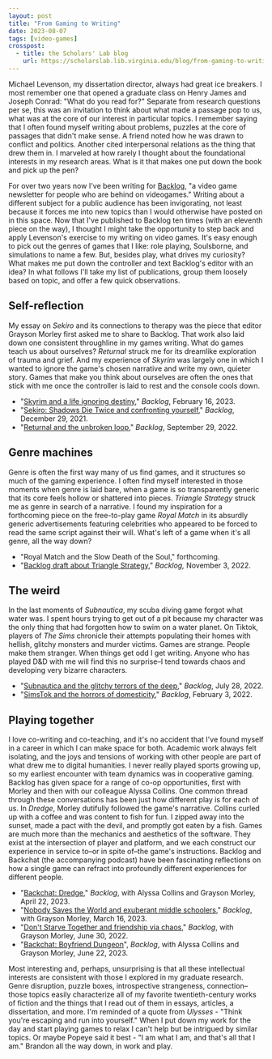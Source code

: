 ```yaml
---
layout: post
title: "From Gaming to Writing"
date: 2023-08-07
tags: [video-games]
crosspost:
  - title: the Scholars' Lab blog
    url: https://scholarslab.lib.virginia.edu/blog/from-gaming-to-writing
---
```


Michael Levenson, my dissertation director, always had great ice breakers. I most remember one that opened a graduate class on Henry James and Joseph Conrad: "What do you read for?" Separate from research questions per se, this was an invitation to think about what made a passage pop to us, what was at the core of our interest in particular topics. I remember saying that I often found myself writing about problems, puzzles at the core of passages that didn't make sense. A friend noted how he was drawn to conflict and politics. Another cited interpersonal relations as the thing that drew them in. I marveled at how rarely I thought about the foundational interests in my research areas. What is it that makes one put down the book and pick up the pen?

For over two years now I've been writing for [Backlog](https://www.backlogmag.com/), "a video game newsletter for people who are behind on videogames." Writing about a different subject for a public audience has been invigorating, not least because it forces me into new topics than I would otherwise have posted on in this space. Now that I've published to Backlog ten times (with an eleventh piece on the way), I thought I might take the opportunity to step back and apply Levenson's exercise to my writing on video games. It's easy enough to pick out the genres of games that I like: role playing, Soulsborne, and simulations to name a few. But, besides play, what drives my curiosity? What makes me put down the controller and text Backlog's editor with an idea? In what follows I'll take my list of publications, group them loosely based on topic, and offer a few quick observations. 

## Self-reflection

My essay on *Sekiro* and its connections to therapy was the piece that editor Grayson Morley first asked me to share to Backlog. That work also laid down one consistent throughline in my games writing. What do games teach us about ourselves? *Returnal* struck me for its dreamlike exploration of trauma and grief. And my experience of *Skyrim* was largely one in which I wanted to ignore the game's chosen narrative and write my own, quieter story. Games that make you think about ourselves are often the ones that stick with me once the controller is laid to rest and the console cools down.

* "[Skyrim and a life ignoring destiny](https://www.backlogmag.com/p/skyrim-and-a-life-ignoring-destiny)," *Backlog*, February 16, 2023.
* "[Sekiro: Shadows Die Twice and confronting yourself](https://www.backlogmag.com/p/sekiro-shadows-die-twice-and-confronting)," *Backlog*, December 29, 2021.
* "[Returnal and the unbroken loop](https://www.backlogmag.com/p/returnal-and-the-unbroken-loop)," *Backlog*, September 29, 2022.

## Genre machines

Genre is often the first way many of us find games, and it structures so much of the gaming experience. I often find myself interested in those moments when genre is laid bare, when a game is so transparently generic that its core feels hollow or shattered into pieces.  *Triangle Strategy* struck me as genre in search of a narrative. I found my inspiration for a forthcoming piece on the free-to-play game *Royal Match* in its absurdly generic advertisements featuring celebrities who appeared to be forced to read the same script against their will. What's left of a game when it's all genre, all the way down?

* "Royal Match and the Slow Death of the Soul," forthcoming.
* "[Backlog draft about Triangle Strategy](https://www.backlogmag.com/p/backlog-draft-about-triangle-strategy)," *Backlog,* November 3, 2022.

## The weird

In the last moments of *Subnautica*, my scuba diving game forgot what water was. I spent hours trying to get out of a pit because my character was the only thing that had forgotten how to swim on a water planet. On Tiktok, players of *The Sims* chronicle their attempts populating their homes with hellish, glitchy monsters and murder victims. Games are strange. People make them stranger. When things get odd I get writing. Anyone who has played D&D with me will find this no surprise–I tend towards chaos and developing very bizarre characters. 

* "[Subnautica and the glitchy terrors of the deep](https://www.backlogmag.com/p/subnautica-and-the-glitchy-terrors)," *Backlog*, July 28, 2022.
* "[SimsTok and the horrors of domesticity](https://www.backlogmag.com/p/simstok-and-the-horrors-of-domesticity)," *Backlog*, February 3, 2022.

## Playing together

I love co-writing and co-teaching, and it's no accident that I've found myself in a career in which I can make space for both. Academic work always felt isolating, and the joys and tensions of working with other people are part of what drew me to digital humanities. I never really played sports growing up, so my earliest encounter with team dynamics was in cooperative gaming. Backlog has given space for a range of co-op opportunities, first with Morley and then with our colleague Alyssa Collins. One common thread through these conversations has been just how different play is for each of us. In *Dredge*, Morley dutifully followed the game's narrative. Collins curled up with a coffee and was content to fish for fun. I zipped away into the sunset, made a pact with the devil, and promptly got eaten by a fish. Games are much more than the mechanics and aesthetics of the software. They exist at the intersection of player and platform, and we each construct our experience in service to–or in spite of–the game's instructions. Backlog and Backchat (the accompanying podcast) have been fascinating reflections on how a single game can refract into profoundly different experiences for different people.

* "[Backchat: Dredge](https://www.backlogmag.com/p/backchat-dredge#details)," *Backlog*, with Alyssa Collins and Grayson Morley, April 22, 2023.
* "[Nobody Saves the World and exuberant middle schoolers](https://www.backlogmag.com/p/nobody-saves-the-world-and-exuberant)," *Backlog*, with Grayson Morley, March 16, 2023.
* "[Don't Starve Together and friendship via chaos](https://www.backlogmag.com/p/dont-starve-together-and-friendship)," *Backlog*, with Grayson Morley, June 30, 2022.
* "[Backchat: Boyfriend Dungeon](https://www.backlogmag.com/p/backchat-boyfriend-dungeon#details)", *Backlog*, with Alyssa Collins and Grayson Morley, June 22, 2023.

Most interesting and, perhaps, unsurprising is that all these intellectual interests are consistent with those I explored in my graduate research. Genre disruption, puzzle boxes, introspective strangeness, connection–those topics easily characterize all of my favorite twentieth-century works of fiction and the things that I read out of them in essays, articles, a dissertation, and more. I'm reminded of a quote from *Ulysses* - "Think you're escaping and run into yourself." When I put down my work for the day and start playing games to relax I can't help but be intrigued by similar topics. Or maybe Popeye said it best - "I am what I am, and that's all that I am." Brandon all the way down, in work and play.